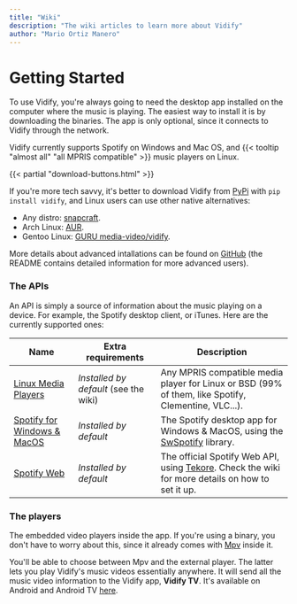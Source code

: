 ```yaml
---
title: "Wiki"
description: "The wiki articles to learn more about Vidify"
author: "Mario Ortiz Manero"
---
```


# Getting Started

To use Vidify, you're always going to need the desktop app installed on the computer where the music is playing. The easiest way to install it is by downloading the binaries. The app is only optional, since it connects to Vidify through the network.

Vidify currently supports Spotify on Windows and Mac OS, and {{< tooltip "almost all" "all MPRIS compatible" >}} music players on Linux.

{{< partial "download-buttons.html" >}}

If you're more tech savvy, it's better to download Vidify from [PyPi](https://pypi.org/project/vidify) with `pip install vidify`, and Linux users can use other native alternatives:
* Any distro: [snapcraft](https://snapcraft.io/vidify-qt).
* Arch Linux: [AUR](https://aur.archlinux.org/packages/vidify/).
* Gentoo Linux: [GURU media-video/vidify](https://gpo.zugaina.org/media-video/vidify).

More details about advanced intallations can be found on [GitHub](https://github.com/vidify/vidify#installation) (the README contains detailed information for more advanced users).

### The APIs
An API is simply a source of information about the music playing on a device. For example, the Spotify desktop client, or iTunes. Here are the currently supported ones:

| Name                                                          | Extra requirements                    | Description |
|---------------------------------------------------------------|---------------------------------------|-------------|
| [Linux Media Players](/wiki/linux-media-players)              | *Installed by default* (see the wiki) | Any MPRIS compatible media player for Linux or BSD (99% of them, like Spotify, Clementine, VLC...). |
| [Spotify for Windows & MacOS](/spotify-for-windows-and-macos) | *Installed by default*                | The Spotify desktop app for Windows & MacOS, using the [SwSpotify](https://github.com/SwagLyrics/SwSpotify) library. |
| [Spotify Web](/wiki/spotify-web-api)                          | *Installed by default*                | The official Spotify Web API, using [Tekore](https://github.com/felix-hilden/tekore). Check the wiki for more details on how to set it up. |

### The players
The embedded video players inside the app. If you're using a binary, you don't have to worry about this, since it already comes with [Mpv](https://mpv.io/) inside it.

You'll be able to choose between Mpv and the external player. The latter lets you play Vidify's music videos essentially anywhere. It will send all the music video information to the Vidify app, **Vidify TV**. It's available on Android and Android TV [here](https://play.google.com/store/apps/details?id=com.glowapps.vidify).
